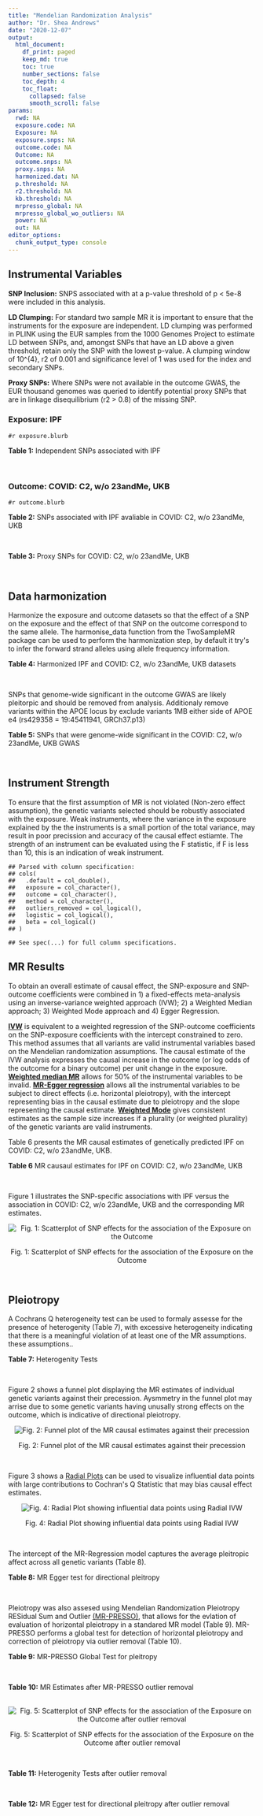 ```yaml
---
title: "Mendelian Randomization Analysis"
author: "Dr. Shea Andrews"
date: "2020-12-07"
output:
  html_document:
    df_print: paged
    keep_md: true
    toc: true
    number_sections: false
    toc_depth: 4
    toc_float:
      collapsed: false
      smooth_scroll: false
params:
  rwd: NA
  exposure.code: NA
  Exposure: NA
  exposure.snps: NA
  outcome.code: NA
  Outcome: NA
  outcome.snps: NA
  proxy.snps: NA
  harmonized.dat: NA
  p.threshold: NA
  r2.threshold: NA
  kb.threshold: NA
  mrpresso_global: NA
  mrpresso_global_wo_outliers: NA
  power: NA
  out: NA
editor_options:
  chunk_output_type: console
---
```







## Instrumental Variables
**SNP Inclusion:** SNPS associated with at a p-value threshold of p < 5e-8 were included in this analysis.
<br>

**LD Clumping:** For standard two sample MR it is important to ensure that the instruments for the exposure are independent. LD clumping was performed in PLINK using the EUR samples from the 1000 Genomes Project to estimate LD between SNPs, and, amongst SNPs that have an LD above a given threshold, retain only the SNP with the lowest p-value. A clumping window of 10^{4}, r2 of 0.001 and significance level of 1 was used for the index and secondary SNPs.
<br>

**Proxy SNPs:** Where SNPs were not available in the outcome GWAS, the EUR thousand genomes was queried to identify potential proxy SNPs that are in linkage disequilibrium (r2 > 0.8) of the missing SNP.
<br>

### Exposure: IPF
`#r exposure.blurb`
<br>

**Table 1:** Independent SNPs associated with IPF
<div data-pagedtable="false">
  <script data-pagedtable-source type="application/json">
{"columns":[{"label":["SNP"],"name":[1],"type":["chr"],"align":["left"]},{"label":["CHROM"],"name":[2],"type":["dbl"],"align":["right"]},{"label":["POS"],"name":[3],"type":["dbl"],"align":["right"]},{"label":["REF"],"name":[4],"type":["chr"],"align":["left"]},{"label":["ALT"],"name":[5],"type":["chr"],"align":["left"]},{"label":["AF"],"name":[6],"type":["dbl"],"align":["right"]},{"label":["BETA"],"name":[7],"type":["dbl"],"align":["right"]},{"label":["SE"],"name":[8],"type":["dbl"],"align":["right"]},{"label":["Z"],"name":[9],"type":["dbl"],"align":["right"]},{"label":["P"],"name":[10],"type":["dbl"],"align":["right"]},{"label":["N"],"name":[11],"type":["dbl"],"align":["right"]},{"label":["TRAIT"],"name":[12],"type":["chr"],"align":["left"]}],"data":[{"1":"rs78238620","2":"3","3":"44902386","4":"T","5":"A","6":"0.053459","7":"0.4593835","8":"0.07390969","9":"6.215471","10":"5.117086e-10","11":"11259","12":"Idiopathic_Pulmonary_Fibrosis"},{"1":"rs12696304","2":"3","3":"169481271","4":"C","5":"G","6":"0.278854","7":"0.2668156","8":"0.03717319","9":"7.177635","10":"7.092778e-13","11":"11259","12":"Idiopathic_Pulmonary_Fibrosis"},{"1":"rs2013701","2":"4","3":"89885086","4":"G","5":"T","6":"0.487438","7":"-0.2424697","8":"0.03330002","9":"-7.281368","10":"3.304528e-13","11":"11259","12":"Idiopathic_Pulmonary_Fibrosis"},{"1":"rs7725218","2":"5","3":"1282414","4":"G","5":"A","6":"0.323107","7":"-0.3293240","8":"0.03544862","9":"-9.290180","10":"1.540283e-20","11":"11259","12":"Idiopathic_Pulmonary_Fibrosis"},{"1":"rs2076295","2":"6","3":"7563232","4":"T","5":"G","6":"0.468835","7":"0.3799705","8":"0.03322854","9":"11.435066","10":"2.793256e-30","11":"11259","12":"Idiopathic_Pulmonary_Fibrosis"},{"1":"rs12699415","2":"7","3":"1909479","4":"A","5":"G","6":"0.580176","7":"-0.2440172","8":"0.03400225","9":"-7.176502","10":"7.151760e-13","11":"11259","12":"Idiopathic_Pulmonary_Fibrosis"},{"1":"rs2897075","2":"7","3":"99630342","4":"C","5":"T","6":"0.391410","7":"0.2585521","8":"0.03404714","9":"7.593945","10":"3.103096e-14","11":"11259","12":"Idiopathic_Pulmonary_Fibrosis"},{"1":"rs28513081","2":"8","3":"120934126","4":"A","5":"G","6":"0.427310","7":"-0.2034907","8":"0.03346963","9":"-6.079862","10":"1.202864e-09","11":"11259","12":"Idiopathic_Pulmonary_Fibrosis"},{"1":"rs35705950","2":"11","3":"1241221","4":"G","5":"T","6":"0.140904","7":"1.5773608","8":"0.05180105","9":"30.450365","10":"1.184630e-203","11":"11259","12":"Idiopathic_Pulmonary_Fibrosis"},{"1":"rs9577395","2":"13","3":"113534984","4":"C","5":"G","6":"0.207732","7":"-0.2642992","8":"0.04115030","9":"-6.422778","10":"1.338099e-10","11":"11259","12":"Idiopathic_Pulmonary_Fibrosis"},{"1":"rs59424629","2":"15","3":"40720542","4":"G","5":"T","6":"0.538260","7":"0.2678313","8":"0.03320740","9":"8.065411","10":"7.298965e-16","11":"11259","12":"Idiopathic_Pulmonary_Fibrosis"},{"1":"rs62023891","2":"15","3":"86097216","4":"G","5":"A","6":"0.300615","7":"0.2356498","8":"0.03664299","9":"6.430965","10":"1.267962e-10","11":"11259","12":"Idiopathic_Pulmonary_Fibrosis"},{"1":"rs17652520","2":"17","3":"44098967","4":"G","5":"A","6":"0.214766","7":"-0.3286135","8":"0.04066747","9":"-8.080502","10":"6.450078e-16","11":"11259","12":"Idiopathic_Pulmonary_Fibrosis"},{"1":"rs12610495","2":"19","3":"4717672","4":"A","5":"G","6":"0.305555","7":"0.2722340","8":"0.03899250","9":"6.981701","10":"2.916276e-12","11":"11259","12":"Idiopathic_Pulmonary_Fibrosis"},{"1":"rs41308092","2":"20","3":"62324391","4":"G","5":"A","6":"0.019674","7":"0.7503587","8":"0.12196998","9":"6.151995","10":"7.651443e-10","11":"11259","12":"Idiopathic_Pulmonary_Fibrosis"}],"options":{"columns":{"min":{},"max":[10]},"rows":{"min":[10],"max":[10]},"pages":{}}}
  </script>
</div>
<br>

### Outcome: COVID: C2, w/o 23andMe, UKB
`#r outcome.blurb`
<br>

**Table 2:** SNPs associated with IPF avaliable in COVID: C2, w/o 23andMe, UKB
<div data-pagedtable="false">
  <script data-pagedtable-source type="application/json">
{"columns":[{"label":["SNP"],"name":[1],"type":["chr"],"align":["left"]},{"label":["CHROM"],"name":[2],"type":["dbl"],"align":["right"]},{"label":["POS"],"name":[3],"type":["dbl"],"align":["right"]},{"label":["REF"],"name":[4],"type":["chr"],"align":["left"]},{"label":["ALT"],"name":[5],"type":["chr"],"align":["left"]},{"label":["AF"],"name":[6],"type":["dbl"],"align":["right"]},{"label":["BETA"],"name":[7],"type":["dbl"],"align":["right"]},{"label":["SE"],"name":[8],"type":["dbl"],"align":["right"]},{"label":["Z"],"name":[9],"type":["dbl"],"align":["right"]},{"label":["P"],"name":[10],"type":["dbl"],"align":["right"]},{"label":["N"],"name":[11],"type":["dbl"],"align":["right"]},{"label":["TRAIT"],"name":[12],"type":["chr"],"align":["left"]}],"data":[{"1":"rs78238620","2":"3","3":"44902386","4":"T","5":"A","6":"0.06270","7":"-0.01702800","8":"0.034537","9":"-0.49303645","10":"0.622000","11":"927103","12":"covid_vs._population__eur_w/o_23andMe__ukbb"},{"1":"rs12696304","2":"3","3":"169481271","4":"C","5":"G","6":"0.26480","7":"0.00657290","8":"0.017324","9":"0.37941007","10":"0.704400","11":"927103","12":"covid_vs._population__eur_w/o_23andMe__ukbb"},{"1":"rs2013701","2":"4","3":"89885086","4":"G","5":"T","6":"0.52750","7":"0.00368640","8":"0.015360","9":"0.24000000","10":"0.810300","11":"926439","12":"covid_vs._population__eur_w/o_23andMe__ukbb"},{"1":"rs7725218","2":"5","3":"1282414","4":"G","5":"A","6":"0.35340","7":"0.00046875","8":"0.016012","9":"0.02927492","10":"0.976600","11":"926803","12":"covid_vs._population__eur_w/o_23andMe__ukbb"},{"1":"rs2076295","2":"6","3":"7563232","4":"T","5":"G","6":"0.43680","7":"0.01800900","8":"0.018035","9":"0.99855836","10":"0.318000","11":"907627","12":"covid_vs._population__eur_w/o_23andMe__ukbb"},{"1":"rs12699415","2":"7","3":"1909479","4":"A","5":"G","6":"0.57680","7":"-0.04977000","8":"0.015614","9":"-3.18752402","10":"0.001435","11":"927103","12":"covid_vs._population__eur_w/o_23andMe__ukbb"},{"1":"rs2897075","2":"7","3":"99630342","4":"C","5":"T","6":"0.37990","7":"0.04960300","8":"0.017123","9":"2.89686387","10":"0.003769","11":"917019","12":"covid_vs._population__eur_w/o_23andMe__ukbb"},{"1":"rs28513081","2":"8","3":"120934126","4":"A","5":"G","6":"0.47300","7":"-0.02211500","8":"0.016615","9":"-1.33102618","10":"0.183200","11":"916747","12":"covid_vs._population__eur_w/o_23andMe__ukbb"},{"1":"rs35705950","2":"11","3":"1241221","4":"G","5":"T","6":"0.11810","7":"-0.05497300","8":"0.028390","9":"-1.93635083","10":"0.052830","11":"641591","12":"covid_vs._population__eur_w/o_23andMe__ukbb"},{"1":"rs9577395","2":"13","3":"113534984","4":"C","5":"G","6":"0.22870","7":"0.02419900","8":"0.018638","9":"1.29836892","10":"0.194200","11":"926803","12":"covid_vs._population__eur_w/o_23andMe__ukbb"},{"1":"rs59424629","2":"15","3":"40720542","4":"G","5":"T","6":"0.55350","7":"0.01529500","8":"0.015267","9":"1.00183402","10":"0.316400","11":"927103","12":"covid_vs._population__eur_w/o_23andMe__ukbb"},{"1":"rs62023891","2":"15","3":"86097216","4":"G","5":"A","6":"0.29820","7":"-0.00453250","8":"0.017054","9":"-0.26577343","10":"0.790400","11":"926803","12":"covid_vs._population__eur_w/o_23andMe__ukbb"},{"1":"rs17652520","2":"17","3":"44098967","4":"G","5":"A","6":"0.17100","7":"-0.04229400","8":"0.020271","9":"-2.08642889","10":"0.036940","11":"917047","12":"covid_vs._population__eur_w/o_23andMe__ukbb"},{"1":"rs12610495","2":"19","3":"4717672","4":"A","5":"G","6":"0.31400","7":"0.06217600","8":"0.019906","9":"3.12348036","10":"0.001788","11":"902230","12":"covid_vs._population__eur_w/o_23andMe__ukbb"},{"1":"rs41308092","2":"20","3":"62324391","4":"G","5":"A","6":"0.03702","7":"-0.02932100","8":"0.058097","9":"-0.50469043","10":"0.613800","11":"919221","12":"covid_vs._population__eur_w/o_23andMe__ukbb"}],"options":{"columns":{"min":{},"max":[10]},"rows":{"min":[10],"max":[10]},"pages":{}}}
  </script>
</div>
<br>

**Table 3:** Proxy SNPs for COVID: C2, w/o 23andMe, UKB
<div data-pagedtable="false">
  <script data-pagedtable-source type="application/json">
{"columns":[{"label":["proxy.outcome"],"name":[1],"type":["lgl"],"align":["right"]},{"label":["target_snp"],"name":[2],"type":["lgl"],"align":["right"]},{"label":["proxy_snp"],"name":[3],"type":["lgl"],"align":["right"]},{"label":["ld.r2"],"name":[4],"type":["lgl"],"align":["right"]},{"label":["Dprime"],"name":[5],"type":["lgl"],"align":["right"]},{"label":["ref.proxy"],"name":[6],"type":["lgl"],"align":["right"]},{"label":["alt.proxy"],"name":[7],"type":["lgl"],"align":["right"]},{"label":["CHROM"],"name":[8],"type":["lgl"],"align":["right"]},{"label":["POS"],"name":[9],"type":["lgl"],"align":["right"]},{"label":["ALT.proxy"],"name":[10],"type":["lgl"],"align":["right"]},{"label":["REF.proxy"],"name":[11],"type":["lgl"],"align":["right"]},{"label":["AF"],"name":[12],"type":["lgl"],"align":["right"]},{"label":["BETA"],"name":[13],"type":["lgl"],"align":["right"]},{"label":["SE"],"name":[14],"type":["lgl"],"align":["right"]},{"label":["P"],"name":[15],"type":["lgl"],"align":["right"]},{"label":["N"],"name":[16],"type":["lgl"],"align":["right"]},{"label":["ref"],"name":[17],"type":["lgl"],"align":["right"]},{"label":["alt"],"name":[18],"type":["lgl"],"align":["right"]},{"label":["ALT"],"name":[19],"type":["lgl"],"align":["right"]},{"label":["REF"],"name":[20],"type":["lgl"],"align":["right"]},{"label":["PHASE"],"name":[21],"type":["lgl"],"align":["right"]}],"data":[{"1":"NA","2":"NA","3":"NA","4":"NA","5":"NA","6":"NA","7":"NA","8":"NA","9":"NA","10":"NA","11":"NA","12":"NA","13":"NA","14":"NA","15":"NA","16":"NA","17":"NA","18":"NA","19":"NA","20":"NA","21":"NA"}],"options":{"columns":{"min":{},"max":[10]},"rows":{"min":[10],"max":[10]},"pages":{}}}
  </script>
</div>
<br>

## Data harmonization
Harmonize the exposure and outcome datasets so that the effect of a SNP on the exposure and the effect of that SNP on the outcome correspond to the same allele. The harmonise_data function from the TwoSampleMR package can be used to perform the harmonization step, by default it try's to infer the forward strand alleles using allele frequency information.
<br>

**Table 4:** Harmonized IPF and COVID: C2, w/o 23andMe, UKB datasets
<div data-pagedtable="false">
  <script data-pagedtable-source type="application/json">
{"columns":[{"label":["SNP"],"name":[1],"type":["chr"],"align":["left"]},{"label":["effect_allele.exposure"],"name":[2],"type":["chr"],"align":["left"]},{"label":["other_allele.exposure"],"name":[3],"type":["chr"],"align":["left"]},{"label":["effect_allele.outcome"],"name":[4],"type":["chr"],"align":["left"]},{"label":["other_allele.outcome"],"name":[5],"type":["chr"],"align":["left"]},{"label":["beta.exposure"],"name":[6],"type":["dbl"],"align":["right"]},{"label":["beta.outcome"],"name":[7],"type":["dbl"],"align":["right"]},{"label":["eaf.exposure"],"name":[8],"type":["dbl"],"align":["right"]},{"label":["eaf.outcome"],"name":[9],"type":["dbl"],"align":["right"]},{"label":["remove"],"name":[10],"type":["lgl"],"align":["right"]},{"label":["palindromic"],"name":[11],"type":["lgl"],"align":["right"]},{"label":["ambiguous"],"name":[12],"type":["lgl"],"align":["right"]},{"label":["id.outcome"],"name":[13],"type":["chr"],"align":["left"]},{"label":["chr.outcome"],"name":[14],"type":["dbl"],"align":["right"]},{"label":["pos.outcome"],"name":[15],"type":["dbl"],"align":["right"]},{"label":["se.outcome"],"name":[16],"type":["dbl"],"align":["right"]},{"label":["z.outcome"],"name":[17],"type":["dbl"],"align":["right"]},{"label":["pval.outcome"],"name":[18],"type":["dbl"],"align":["right"]},{"label":["samplesize.outcome"],"name":[19],"type":["dbl"],"align":["right"]},{"label":["outcome"],"name":[20],"type":["chr"],"align":["left"]},{"label":["mr_keep.outcome"],"name":[21],"type":["lgl"],"align":["right"]},{"label":["pval_origin.outcome"],"name":[22],"type":["chr"],"align":["left"]},{"label":["chr.exposure"],"name":[23],"type":["dbl"],"align":["right"]},{"label":["pos.exposure"],"name":[24],"type":["dbl"],"align":["right"]},{"label":["se.exposure"],"name":[25],"type":["dbl"],"align":["right"]},{"label":["z.exposure"],"name":[26],"type":["dbl"],"align":["right"]},{"label":["pval.exposure"],"name":[27],"type":["dbl"],"align":["right"]},{"label":["samplesize.exposure"],"name":[28],"type":["dbl"],"align":["right"]},{"label":["exposure"],"name":[29],"type":["chr"],"align":["left"]},{"label":["mr_keep.exposure"],"name":[30],"type":["lgl"],"align":["right"]},{"label":["pval_origin.exposure"],"name":[31],"type":["chr"],"align":["left"]},{"label":["id.exposure"],"name":[32],"type":["chr"],"align":["left"]},{"label":["action"],"name":[33],"type":["dbl"],"align":["right"]},{"label":["mr_keep"],"name":[34],"type":["lgl"],"align":["right"]},{"label":["pt"],"name":[35],"type":["dbl"],"align":["right"]},{"label":["pleitropy_keep"],"name":[36],"type":["lgl"],"align":["right"]},{"label":["mrpresso_RSSobs"],"name":[37],"type":["dbl"],"align":["right"]},{"label":["mrpresso_pval"],"name":[38],"type":["dbl"],"align":["right"]},{"label":["mrpresso_keep"],"name":[39],"type":["lgl"],"align":["right"]}],"data":[{"1":"rs12610495","2":"G","3":"A","4":"G","5":"A","6":"0.2722340","7":"0.06217600","8":"0.305555","9":"0.31400","10":"FALSE","11":"FALSE","12":"FALSE","13":"cppLwz","14":"19","15":"4717672","16":"0.019906","17":"3.12348036","18":"0.001788","19":"902230","20":"covidhgi2020anaC2v4eurwoukbb","21":"TRUE","22":"reported","23":"19","24":"4717672","25":"0.03899250","26":"6.981701","27":"2.916276e-12","28":"11259","29":"Allen2020ipf","30":"TRUE","31":"reported","32":"0FAhja","33":"2","34":"TRUE","35":"5e-08","36":"TRUE","37":"3.650981e-03","38":"0.0435","39":"FALSE"},{"1":"rs12696304","2":"G","3":"C","4":"G","5":"C","6":"0.2668156","7":"0.00657290","8":"0.278854","9":"0.26480","10":"FALSE","11":"TRUE","12":"FALSE","13":"cppLwz","14":"3","15":"169481271","16":"0.017324","17":"0.37941007","18":"0.704400","19":"927103","20":"covidhgi2020anaC2v4eurwoukbb","21":"TRUE","22":"reported","23":"3","24":"169481271","25":"0.03717319","26":"7.177635","27":"7.092778e-13","28":"11259","29":"Allen2020ipf","30":"TRUE","31":"reported","32":"0FAhja","33":"2","34":"TRUE","35":"5e-08","36":"TRUE","37":"1.078765e-05","38":"1.0000","39":"TRUE"},{"1":"rs12699415","2":"G","3":"A","4":"G","5":"A","6":"-0.2440172","7":"-0.04977000","8":"0.580176","9":"0.57680","10":"FALSE","11":"FALSE","12":"FALSE","13":"cppLwz","14":"7","15":"1909479","16":"0.015614","17":"-3.18752402","18":"0.001435","19":"927103","20":"covidhgi2020anaC2v4eurwoukbb","21":"TRUE","22":"reported","23":"7","24":"1909479","25":"0.03400225","26":"-7.176502","27":"7.151760e-13","28":"11259","29":"Allen2020ipf","30":"TRUE","31":"reported","32":"0FAhja","33":"2","34":"TRUE","35":"5e-08","36":"TRUE","37":"2.348294e-03","38":"0.0585","39":"TRUE"},{"1":"rs17652520","2":"A","3":"G","4":"A","5":"G","6":"-0.3286135","7":"-0.04229400","8":"0.214766","9":"0.17100","10":"FALSE","11":"FALSE","12":"FALSE","13":"cppLwz","14":"17","15":"44098967","16":"0.020271","17":"-2.08642889","18":"0.036940","19":"917047","20":"covidhgi2020anaC2v4eurwoukbb","21":"TRUE","22":"reported","23":"17","24":"44098967","25":"0.04066747","26":"-8.080502","27":"6.450078e-16","28":"11259","29":"Allen2020ipf","30":"TRUE","31":"reported","32":"0FAhja","33":"2","34":"TRUE","35":"5e-08","36":"TRUE","37":"1.575177e-03","38":"0.7515","39":"TRUE"},{"1":"rs2013701","2":"T","3":"G","4":"T","5":"G","6":"-0.2424697","7":"0.00368640","8":"0.487438","9":"0.52750","10":"FALSE","11":"FALSE","12":"FALSE","13":"cppLwz","14":"4","15":"89885086","16":"0.015360","17":"0.24000000","18":"0.810300","19":"926439","20":"covidhgi2020anaC2v4eurwoukbb","21":"TRUE","22":"reported","23":"4","24":"89885086","25":"0.03330002","26":"-7.281368","27":"3.304528e-13","28":"11259","29":"Allen2020ipf","30":"TRUE","31":"reported","32":"0FAhja","33":"2","34":"TRUE","35":"5e-08","36":"TRUE","37":"4.971359e-05","38":"1.0000","39":"TRUE"},{"1":"rs2076295","2":"G","3":"T","4":"G","5":"T","6":"0.3799705","7":"0.01800900","8":"0.468835","9":"0.43680","10":"FALSE","11":"FALSE","12":"FALSE","13":"cppLwz","14":"6","15":"7563232","16":"0.018035","17":"0.99855836","18":"0.318000","19":"907627","20":"covidhgi2020anaC2v4eurwoukbb","21":"TRUE","22":"reported","23":"6","24":"7563232","25":"0.03322854","26":"11.435066","27":"2.793256e-30","28":"11259","29":"Allen2020ipf","30":"TRUE","31":"reported","32":"0FAhja","33":"2","34":"TRUE","35":"5e-08","36":"TRUE","37":"1.991546e-04","38":"1.0000","39":"TRUE"},{"1":"rs28513081","2":"G","3":"A","4":"G","5":"A","6":"-0.2034907","7":"-0.02211500","8":"0.427310","9":"0.47300","10":"FALSE","11":"FALSE","12":"FALSE","13":"cppLwz","14":"8","15":"120934126","16":"0.016615","17":"-1.33102618","18":"0.183200","19":"916747","20":"covidhgi2020anaC2v4eurwoukbb","21":"TRUE","22":"reported","23":"8","24":"120934126","25":"0.03346963","26":"-6.079862","27":"1.202864e-09","28":"11259","29":"Allen2020ipf","30":"TRUE","31":"reported","32":"0FAhja","33":"2","34":"TRUE","35":"5e-08","36":"TRUE","37":"3.989360e-04","38":"1.0000","39":"TRUE"},{"1":"rs2897075","2":"T","3":"C","4":"T","5":"C","6":"0.2585521","7":"0.04960300","8":"0.391410","9":"0.37990","10":"FALSE","11":"FALSE","12":"FALSE","13":"cppLwz","14":"7","15":"99630342","16":"0.017123","17":"2.89686387","18":"0.003769","19":"917019","20":"covidhgi2020anaC2v4eurwoukbb","21":"TRUE","22":"reported","23":"7","24":"99630342","25":"0.03404714","26":"7.593945","27":"3.103096e-14","28":"11259","29":"Allen2020ipf","30":"TRUE","31":"reported","32":"0FAhja","33":"2","34":"TRUE","35":"5e-08","36":"TRUE","37":"2.301077e-03","38":"0.0540","39":"TRUE"},{"1":"rs35705950","2":"T","3":"G","4":"T","5":"G","6":"1.5773608","7":"-0.05497300","8":"0.140904","9":"0.11810","10":"FALSE","11":"FALSE","12":"FALSE","13":"cppLwz","14":"11","15":"1241221","16":"0.028390","17":"-1.93635083","18":"0.052830","19":"641591","20":"covidhgi2020anaC2v4eurwoukbb","21":"TRUE","22":"reported","23":"11","24":"1241221","25":"0.05180105","26":"30.450365","27":"1.000000e-200","28":"11259","29":"Allen2020ipf","30":"TRUE","31":"reported","32":"0FAhja","33":"2","34":"TRUE","35":"5e-08","36":"TRUE","37":"2.015325e-02","38":"0.0435","39":"FALSE"},{"1":"rs41308092","2":"A","3":"G","4":"A","5":"G","6":"0.7503587","7":"-0.02932100","8":"0.019674","9":"0.03702","10":"FALSE","11":"FALSE","12":"FALSE","13":"cppLwz","14":"20","15":"62324391","16":"0.058097","17":"-0.50469043","18":"0.613800","19":"919221","20":"covidhgi2020anaC2v4eurwoukbb","21":"TRUE","22":"reported","23":"20","24":"62324391","25":"0.12196998","26":"6.151995","27":"7.651443e-10","28":"11259","29":"Allen2020ipf","30":"TRUE","31":"reported","32":"0FAhja","33":"2","34":"TRUE","35":"5e-08","36":"TRUE","37":"1.593523e-03","38":"1.0000","39":"TRUE"},{"1":"rs59424629","2":"T","3":"G","4":"T","5":"G","6":"0.2678313","7":"0.01529500","8":"0.538260","9":"0.55350","10":"FALSE","11":"FALSE","12":"FALSE","13":"cppLwz","14":"15","15":"40720542","16":"0.015267","17":"1.00183402","18":"0.316400","19":"927103","20":"covidhgi2020anaC2v4eurwoukbb","21":"TRUE","22":"reported","23":"15","24":"40720542","25":"0.03320740","26":"8.065411","27":"7.298965e-16","28":"11259","29":"Allen2020ipf","30":"TRUE","31":"reported","32":"0FAhja","33":"2","34":"TRUE","35":"5e-08","36":"TRUE","37":"1.552431e-04","38":"1.0000","39":"TRUE"},{"1":"rs62023891","2":"A","3":"G","4":"A","5":"G","6":"0.2356498","7":"-0.00453250","8":"0.300615","9":"0.29820","10":"FALSE","11":"FALSE","12":"FALSE","13":"cppLwz","14":"15","15":"86097216","16":"0.017054","17":"-0.26577343","18":"0.790400","19":"926803","20":"covidhgi2020anaC2v4eurwoukbb","21":"TRUE","22":"reported","23":"15","24":"86097216","25":"0.03664299","26":"6.430965","27":"1.267962e-10","28":"11259","29":"Allen2020ipf","30":"TRUE","31":"reported","32":"0FAhja","33":"2","34":"TRUE","35":"5e-08","36":"TRUE","37":"6.034227e-05","38":"1.0000","39":"TRUE"},{"1":"rs7725218","2":"A","3":"G","4":"A","5":"G","6":"-0.3293240","7":"0.00046875","8":"0.323107","9":"0.35340","10":"FALSE","11":"FALSE","12":"FALSE","13":"cppLwz","14":"5","15":"1282414","16":"0.016012","17":"0.02927492","18":"0.976600","19":"926803","20":"covidhgi2020anaC2v4eurwoukbb","21":"TRUE","22":"reported","23":"5","24":"1282414","25":"0.03544862","26":"-9.290180","27":"1.540283e-20","28":"11259","29":"Allen2020ipf","30":"TRUE","31":"reported","32":"0FAhja","33":"2","34":"TRUE","35":"5e-08","36":"TRUE","37":"2.496690e-05","38":"1.0000","39":"TRUE"},{"1":"rs78238620","2":"A","3":"T","4":"A","5":"T","6":"0.4593835","7":"-0.01702800","8":"0.053459","9":"0.06270","10":"FALSE","11":"TRUE","12":"FALSE","13":"cppLwz","14":"3","15":"44902386","16":"0.034537","17":"-0.49303645","18":"0.622000","19":"927103","20":"covidhgi2020anaC2v4eurwoukbb","21":"TRUE","22":"reported","23":"3","24":"44902386","25":"0.07390969","26":"6.215471","27":"5.117086e-10","28":"11259","29":"Allen2020ipf","30":"TRUE","31":"reported","32":"0FAhja","33":"2","34":"TRUE","35":"5e-08","36":"TRUE","37":"5.536326e-04","38":"1.0000","39":"TRUE"},{"1":"rs9577395","2":"G","3":"C","4":"G","5":"C","6":"-0.2642992","7":"0.02419900","8":"0.207732","9":"0.22870","10":"FALSE","11":"TRUE","12":"FALSE","13":"cppLwz","14":"13","15":"113534984","16":"0.018638","17":"1.29836892","18":"0.194200","19":"926803","20":"covidhgi2020anaC2v4eurwoukbb","21":"TRUE","22":"reported","23":"13","24":"113534984","25":"0.04115030","26":"-6.422778","27":"1.338099e-10","28":"11259","29":"Allen2020ipf","30":"TRUE","31":"reported","32":"0FAhja","33":"2","34":"TRUE","35":"5e-08","36":"TRUE","37":"8.092155e-04","38":"1.0000","39":"TRUE"}],"options":{"columns":{"min":{},"max":[10]},"rows":{"min":[10],"max":[10]},"pages":{}}}
  </script>
</div>
<br>

SNPs that genome-wide significant in the outcome GWAS are likely pleitorpic and should be removed from analysis. Additionaly remove variants within the APOE locus by exclude variants 1MB either side of APOE e4 (rs429358 = 19:45411941, GRCh37.p13)
<br>


**Table 5:** SNPs that were genome-wide significant in the COVID: C2, w/o 23andMe, UKB GWAS
<div data-pagedtable="false">
  <script data-pagedtable-source type="application/json">
{"columns":[{"label":["SNP"],"name":[1],"type":["chr"],"align":["left"]},{"label":["chr.outcome"],"name":[2],"type":["dbl"],"align":["right"]},{"label":["pos.outcome"],"name":[3],"type":["dbl"],"align":["right"]},{"label":["pval.exposure"],"name":[4],"type":["dbl"],"align":["right"]},{"label":["pval.outcome"],"name":[5],"type":["dbl"],"align":["right"]}],"data":[],"options":{"columns":{"min":{},"max":[10]},"rows":{"min":[10],"max":[10]},"pages":{}}}
  </script>
</div>
<br>


## Instrument Strength
To ensure that the first assumption of MR is not violated (Non-zero effect assumption), the genetic variants selected should be robustly associated with the exposure. Weak instruments, where the variance in the exposure explained by the the instruments is a small portion of the total variance, may result in poor precission and accuracy of the causal effect estiamte. The strength of an instrument can be evaluated using the F statistic, if F is less than 10, this is an indication of weak instrument.


```
## Parsed with column specification:
## cols(
##   .default = col_double(),
##   exposure = col_character(),
##   outcome = col_character(),
##   method = col_character(),
##   outliers_removed = col_logical(),
##   logistic = col_logical(),
##   beta = col_logical()
## )
```

```
## See spec(...) for full column specifications.
```

<div data-pagedtable="false">
  <script data-pagedtable-source type="application/json">
{"columns":[{"label":["outliers_removed"],"name":[1],"type":["lgl"],"align":["right"]},{"label":["pve.exposure"],"name":[2],"type":["dbl"],"align":["right"]},{"label":["F"],"name":[3],"type":["dbl"],"align":["right"]},{"label":["Alpha"],"name":[4],"type":["dbl"],"align":["right"]},{"label":["NCP"],"name":[5],"type":["dbl"],"align":["right"]},{"label":["Power"],"name":[6],"type":["dbl"],"align":["right"]}],"data":[{"1":"FALSE","2":"0.14289659","3":"124.9625","4":"0.05","5":"2.904993","6":"0.3992693"},{"1":"TRUE","2":"0.06693979","3":"62.0570","4":"0.05","5":"12.204607","6":"0.9374292"}],"options":{"columns":{"min":{},"max":[10]},"rows":{"min":[10],"max":[10]},"pages":{}}}
  </script>
</div>

##  MR Results
To obtain an overall estimate of causal effect, the SNP-exposure and SNP-outcome coefficients were combined in 1) a fixed-effects meta-analysis using an inverse-variance weighted approach (IVW); 2) a Weighted Median approach; 3) Weighted Mode approach and 4) Egger Regression.


[**IVW**](https://doi.org/10.1002/gepi.21758) is equivalent to a weighted regression of the SNP-outcome coefficients on the SNP-exposure coefficients with the intercept constrained to zero. This method assumes that all variants are valid instrumental variables based on the Mendelian randomization assumptions. The causal estimate of the IVW analysis expresses the causal increase in the outcome (or log odds of the outcome for a binary outcome) per unit change in the exposure. [**Weighted median MR**](https://doi.org/10.1002/gepi.21965) allows for 50% of the instrumental variables to be invalid. [**MR-Egger regression**](https://doi.org/10.1093/ije/dyw220) allows all the instrumental variables to be subject to direct effects (i.e. horizontal pleiotropy), with the intercept representing bias in the causal estimate due to pleiotropy and the slope representing the causal estimate. [**Weighted Mode**](https://doi.org/10.1093/ije/dyx102) gives consistent estimates as the sample size increases if a plurality (or weighted plurality) of the genetic variants are valid instruments.
<br>



Table 6 presents the MR causal estimates of genetically predicted IPF on COVID: C2, w/o 23andMe, UKB.
<br>

**Table 6** MR causaul estimates for IPF on COVID: C2, w/o 23andMe, UKB
<div data-pagedtable="false">
  <script data-pagedtable-source type="application/json">
{"columns":[{"label":["id.exposure"],"name":[1],"type":["chr"],"align":["left"]},{"label":["id.outcome"],"name":[2],"type":["chr"],"align":["left"]},{"label":["outcome"],"name":[3],"type":["fctr"],"align":["left"]},{"label":["exposure"],"name":[4],"type":["fctr"],"align":["left"]},{"label":["method"],"name":[5],"type":["fctr"],"align":["left"]},{"label":["nsnp"],"name":[6],"type":["int"],"align":["right"]},{"label":["b"],"name":[7],"type":["dbl"],"align":["right"]},{"label":["se"],"name":[8],"type":["dbl"],"align":["right"]},{"label":["pval"],"name":[9],"type":["dbl"],"align":["right"]}],"data":[{"1":"0FAhja","2":"cppLwz","3":"covidhgi2020anaC2v4eurwoukbb","4":"Allen2020ipf","5":"Inverse variance weighted (fixed effects)","6":"15","7":"0.01277018","8":"0.01235053","9":"0.30114620"},{"1":"0FAhja","2":"cppLwz","3":"covidhgi2020anaC2v4eurwoukbb","4":"Allen2020ipf","5":"Weighted median","6":"15","7":"-0.02405902","8":"0.01754181","9":"0.17021159"},{"1":"0FAhja","2":"cppLwz","3":"covidhgi2020anaC2v4eurwoukbb","4":"Allen2020ipf","5":"Weighted mode","6":"15","7":"-0.02607467","8":"0.01585170","9":"0.12224559"},{"1":"0FAhja","2":"cppLwz","3":"covidhgi2020anaC2v4eurwoukbb","4":"Allen2020ipf","5":"MR Egger","6":"15","7":"-0.05653409","8":"0.02976300","9":"0.07991529"}],"options":{"columns":{"min":{},"max":[10]},"rows":{"min":[10],"max":[10]},"pages":{}}}
  </script>
</div>
<br>

Figure 1 illustrates the SNP-specific associations with IPF versus the association in COVID: C2, w/o 23andMe, UKB and the corresponding MR estimates.
<br>

<div class="figure" style="text-align: center">
<img src="/sc/arion/projects/LOAD/shea/Projects/MRcovid/results/MRcovideurwoukbb/Allen2020ipf/covidhgi2020anaC2v4eurwoukbb/Allen2020ipf_5e-8_covidhgi2020anaC2v4eurwoukbb_MR_Analaysis_files/figure-html/scatter_plot-1.png" alt="Fig. 1: Scatterplot of SNP effects for the association of the Exposure on the Outcome"  />
<p class="caption">Fig. 1: Scatterplot of SNP effects for the association of the Exposure on the Outcome</p>
</div>
<br>


## Pleiotropy
A Cochrans Q heterogeneity test can be used to formaly assesse for the presence of heterogenity (Table 7), with excessive heterogeneity indicating that there is a meaningful violation of at least one of the MR assumptions.
these assumptions..
<br>

**Table 7:** Heterogenity Tests
<div data-pagedtable="false">
  <script data-pagedtable-source type="application/json">
{"columns":[{"label":["id.exposure"],"name":[1],"type":["chr"],"align":["left"]},{"label":["id.outcome"],"name":[2],"type":["chr"],"align":["left"]},{"label":["outcome"],"name":[3],"type":["fctr"],"align":["left"]},{"label":["exposure"],"name":[4],"type":["fctr"],"align":["left"]},{"label":["method"],"name":[5],"type":["fctr"],"align":["left"]},{"label":["Q"],"name":[6],"type":["dbl"],"align":["right"]},{"label":["Q_df"],"name":[7],"type":["dbl"],"align":["right"]},{"label":["Q_pval"],"name":[8],"type":["dbl"],"align":["right"]}],"data":[{"1":"0FAhja","2":"cppLwz","3":"covidhgi2020anaC2v4eurwoukbb","4":"Allen2020ipf","5":"MR Egger","6":"25.50543","7":"13","8":"0.0197935878"},{"1":"0FAhja","2":"cppLwz","3":"covidhgi2020anaC2v4eurwoukbb","4":"Allen2020ipf","5":"Inverse variance weighted","6":"41.57081","7":"14","8":"0.0001445734"}],"options":{"columns":{"min":{},"max":[10]},"rows":{"min":[10],"max":[10]},"pages":{}}}
  </script>
</div>
<br>

Figure 2 shows a funnel plot displaying the MR estimates of individual genetic variants against their precession. Aysmmetry in the funnel plot may arrise due to some genetic variants having unusally strong effects on the outcome, which is indicative of directional pleiotropy.
<br>

<div class="figure" style="text-align: center">
<img src="/sc/arion/projects/LOAD/shea/Projects/MRcovid/results/MRcovideurwoukbb/Allen2020ipf/covidhgi2020anaC2v4eurwoukbb/Allen2020ipf_5e-8_covidhgi2020anaC2v4eurwoukbb_MR_Analaysis_files/figure-html/funnel_plot-1.png" alt="Fig. 2: Funnel plot of the MR causal estimates against their precession"  />
<p class="caption">Fig. 2: Funnel plot of the MR causal estimates against their precession</p>
</div>
<br>

Figure 3 shows a [Radial Plots](https://github.com/WSpiller/RadialMR) can be used to visualize influential data points with large contributions to Cochran's Q Statistic that may bias causal effect estimates.



<div class="figure" style="text-align: center">
<img src="/sc/arion/projects/LOAD/shea/Projects/MRcovid/results/MRcovideurwoukbb/Allen2020ipf/covidhgi2020anaC2v4eurwoukbb/Allen2020ipf_5e-8_covidhgi2020anaC2v4eurwoukbb_MR_Analaysis_files/figure-html/Radial_Plot-1.png" alt="Fig. 4: Radial Plot showing influential data points using Radial IVW"  />
<p class="caption">Fig. 4: Radial Plot showing influential data points using Radial IVW</p>
</div>
<br>

The intercept of the MR-Regression model captures the average pleitropic affect across all genetic variants (Table 8).
<br>

**Table 8:** MR Egger test for directional pleitropy
<div data-pagedtable="false">
  <script data-pagedtable-source type="application/json">
{"columns":[{"label":["id.exposure"],"name":[1],"type":["chr"],"align":["left"]},{"label":["id.outcome"],"name":[2],"type":["chr"],"align":["left"]},{"label":["outcome"],"name":[3],"type":["fctr"],"align":["left"]},{"label":["exposure"],"name":[4],"type":["fctr"],"align":["left"]},{"label":["egger_intercept"],"name":[5],"type":["dbl"],"align":["right"]},{"label":["se"],"name":[6],"type":["dbl"],"align":["right"]},{"label":["pval"],"name":[7],"type":["dbl"],"align":["right"]}],"data":[{"1":"0FAhja","2":"cppLwz","3":"covidhgi2020anaC2v4eurwoukbb","4":"Allen2020ipf","5":"0.03301776","6":"0.01153843","7":"0.01335794"}],"options":{"columns":{"min":{},"max":[10]},"rows":{"min":[10],"max":[10]},"pages":{}}}
  </script>
</div>
<br>

Pleiotropy was also assesed using Mendelian Randomization Pleiotropy RESidual Sum and Outlier [(MR-PRESSO)](https://doi.org/10.1038/s41588-018-0099-7), that allows for the evlation of evaluation of horizontal pleiotropy in a standared MR model (Table 9). MR-PRESSO performs a global test for detection of horizontal pleiotropy and correction of pleiotropy via outlier removal (Table 10).
<br>

**Table 9:** MR-PRESSO Global Test for pleitropy
<div data-pagedtable="false">
  <script data-pagedtable-source type="application/json">
{"columns":[{"label":["id.exposure"],"name":[1],"type":["chr"],"align":["left"]},{"label":["id.outcome"],"name":[2],"type":["chr"],"align":["left"]},{"label":["outcome"],"name":[3],"type":["chr"],"align":["left"]},{"label":["exposure"],"name":[4],"type":["chr"],"align":["left"]},{"label":["pt"],"name":[5],"type":["dbl"],"align":["right"]},{"label":["outliers_removed"],"name":[6],"type":["lgl"],"align":["right"]},{"label":["n_outliers"],"name":[7],"type":["dbl"],"align":["right"]},{"label":["RSSobs"],"name":[8],"type":["dbl"],"align":["right"]},{"label":["pval"],"name":[9],"type":["chr"],"align":["left"]}],"data":[{"1":"0FAhja","2":"cppLwz","3":"covidhgi2020anaC2v4eurwoukbb","4":"Allen2020ipf","5":"5e-08","6":"FALSE","7":"2","8":"62.07263","9":"<1e-04"}],"options":{"columns":{"min":{},"max":[10]},"rows":{"min":[10],"max":[10]},"pages":{}}}
  </script>
</div>
<br>


**Table 10:** MR Estimates after MR-PRESSO outlier removal
<div data-pagedtable="false">
  <script data-pagedtable-source type="application/json">
{"columns":[{"label":["id.exposure"],"name":[1],"type":["chr"],"align":["left"]},{"label":["id.outcome"],"name":[2],"type":["chr"],"align":["left"]},{"label":["outcome"],"name":[3],"type":["fctr"],"align":["left"]},{"label":["exposure"],"name":[4],"type":["fctr"],"align":["left"]},{"label":["method"],"name":[5],"type":["fctr"],"align":["left"]},{"label":["nsnp"],"name":[6],"type":["int"],"align":["right"]},{"label":["b"],"name":[7],"type":["dbl"],"align":["right"]},{"label":["se"],"name":[8],"type":["dbl"],"align":["right"]},{"label":["pval"],"name":[9],"type":["dbl"],"align":["right"]}],"data":[{"1":"0FAhja","2":"cppLwz","3":"covidhgi2020anaC2v4eurwoukbb","4":"Allen2020ipf","5":"Inverse variance weighted (fixed effects)","6":"13","7":"0.04527543","8":"0.01745583","9":"0.009494552"},{"1":"0FAhja","2":"cppLwz","3":"covidhgi2020anaC2v4eurwoukbb","4":"Allen2020ipf","5":"Weighted median","6":"13","7":"0.02930408","8":"0.02589188","9":"0.257724102"},{"1":"0FAhja","2":"cppLwz","3":"covidhgi2020anaC2v4eurwoukbb","4":"Allen2020ipf","5":"Weighted mode","6":"13","7":"0.01049605","8":"0.03599446","9":"0.775570597"},{"1":"0FAhja","2":"cppLwz","3":"covidhgi2020anaC2v4eurwoukbb","4":"Allen2020ipf","5":"MR Egger","6":"13","7":"-0.06291121","8":"0.10058029","9":"0.544412685"}],"options":{"columns":{"min":{},"max":[10]},"rows":{"min":[10],"max":[10]},"pages":{}}}
  </script>
</div>
<br>

<div class="figure" style="text-align: center">
<img src="/sc/arion/projects/LOAD/shea/Projects/MRcovid/results/MRcovideurwoukbb/Allen2020ipf/covidhgi2020anaC2v4eurwoukbb/Allen2020ipf_5e-8_covidhgi2020anaC2v4eurwoukbb_MR_Analaysis_files/figure-html/scatter_plot_outlier-1.png" alt="Fig. 5: Scatterplot of SNP effects for the association of the Exposure on the Outcome after outlier removal"  />
<p class="caption">Fig. 5: Scatterplot of SNP effects for the association of the Exposure on the Outcome after outlier removal</p>
</div>
<br>

**Table 11:** Heterogenity Tests after outlier removal
<div data-pagedtable="false">
  <script data-pagedtable-source type="application/json">
{"columns":[{"label":["id.exposure"],"name":[1],"type":["chr"],"align":["left"]},{"label":["id.outcome"],"name":[2],"type":["chr"],"align":["left"]},{"label":["outcome"],"name":[3],"type":["fctr"],"align":["left"]},{"label":["exposure"],"name":[4],"type":["fctr"],"align":["left"]},{"label":["method"],"name":[5],"type":["fctr"],"align":["left"]},{"label":["Q"],"name":[6],"type":["dbl"],"align":["right"]},{"label":["Q_df"],"name":[7],"type":["dbl"],"align":["right"]},{"label":["Q_pval"],"name":[8],"type":["dbl"],"align":["right"]}],"data":[{"1":"0FAhja","2":"cppLwz","3":"covidhgi2020anaC2v4eurwoukbb","4":"Allen2020ipf","5":"MR Egger","6":"20.16241","7":"11","8":"0.04316250"},{"1":"0FAhja","2":"cppLwz","3":"covidhgi2020anaC2v4eurwoukbb","4":"Allen2020ipf","5":"Inverse variance weighted","6":"22.40699","7":"12","8":"0.03320366"}],"options":{"columns":{"min":{},"max":[10]},"rows":{"min":[10],"max":[10]},"pages":{}}}
  </script>
</div>
<br>

**Table 12:** MR Egger test for directional pleitropy after outlier removal
<div data-pagedtable="false">
  <script data-pagedtable-source type="application/json">
{"columns":[{"label":["id.exposure"],"name":[1],"type":["chr"],"align":["left"]},{"label":["id.outcome"],"name":[2],"type":["chr"],"align":["left"]},{"label":["outcome"],"name":[3],"type":["fctr"],"align":["left"]},{"label":["exposure"],"name":[4],"type":["fctr"],"align":["left"]},{"label":["egger_intercept"],"name":[5],"type":["dbl"],"align":["right"]},{"label":["se"],"name":[6],"type":["dbl"],"align":["right"]},{"label":["pval"],"name":[7],"type":["dbl"],"align":["right"]}],"data":[{"1":"0FAhja","2":"cppLwz","3":"covidhgi2020anaC2v4eurwoukbb","4":"Allen2020ipf","5":"0.03193881","6":"0.02886197","7":"0.2920777"}],"options":{"columns":{"min":{},"max":[10]},"rows":{"min":[10],"max":[10]},"pages":{}}}
  </script>
</div>
<br>
